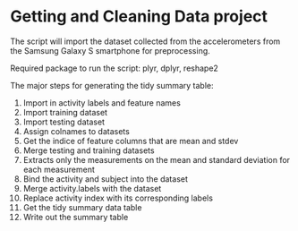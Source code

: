 # Getting and Cleaning Data project

The script will import the dataset collected from the accelerometers from the Samsung Galaxy S smartphone for preprocessing.

Required package to run the script:
plyr, dplyr, reshape2

The major steps for generating the tidy summary table:

1. Import in activity labels and feature names
2. Import training dataset
3. Import testing dataset
4. Assign colnames to datasets
5. Get the indice of feature columns that are mean and stdev
6. Merge testing and training datasets
7. Extracts only the measurements on the mean and standard deviation for each measurement
8. Bind the activity and subject into the dataset
9. Merge activity.labels with the dataset
10. Replace activity index with its corresponding labels
11. Get the tidy summary data table
12. Write out the summary table


 

